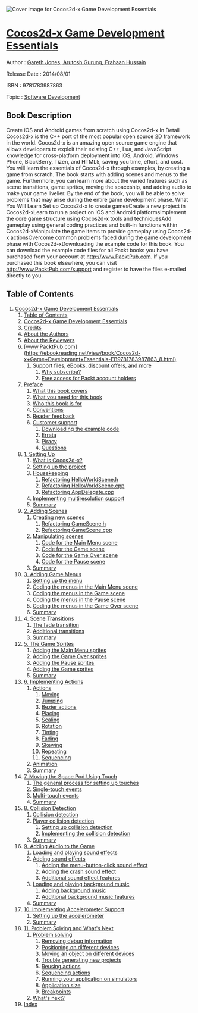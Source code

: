 ![Cover image for Cocos2d-x Game Development Essentials](https://imgdetail.ebookreading.net/cover/cover/software_development/EB9781783987863.jpg)

[Cocos2d-x Game Development Essentials](https://ebookreading.net/view/book/Cocos2d-x+Game+Development+Essentials-EB9781783987863_1.html "Cocos2d-x Game Development Essentials")
====================================================================================================================

Author : [Gareth Jones](https://ebookreading.net/search/author/Gareth+Jones),[ Arutosh Gurung](https://ebookreading.net/search/author/+Arutosh+Gurung),[ Frahaan Hussain](https://ebookreading.net/search/author/+Frahaan+Hussain)

Release Date : 2014/08/01

ISBN : 9781783987863

Topic : [Software Development](https://ebookreading.net/search/category/software-development)

Book Description
-----------------

Create iOS and Android games from scratch using Cocos2d-x
In Detail
Cocos2d-x is the C++ port of the most popular open source 2D framework in the world. Cocos2d-x is an amazing open source game engine that allows developers to exploit their existing C++, Lua, and JavaScript knowledge for cross-platform deployment into iOS, Android, Windows Phone, BlackBerry, Tizen, and HTML5, saving you time, effort, and cost.
You will learn the essentials of Cocos2d-x through examples, by creating a game from scratch. The book starts with adding scenes and menus to the game. Furthermore, you can learn more about the varied features such as scene transitions, game sprites, moving the spaceship, and adding audio to make your game livelier. By the end of the book, you will be able to solve problems that may arise during the entire game development phase.
What You Will Learn
Set up Cocos2d-x to create gamesCreate a new project in Cocos2d-xLearn to run a project on iOS and Android platformsImplement the core game structure using Cocos2d-x tools and techniquesAdd gameplay using general coding practices and built-in functions within Cocos2d-xManipulate the game items to provide gameplay using Cocos2d-x actionsOvercome common problems faced during the game development phase with Cocos2d-xDownloading the example code for this book. You can download the example code files for all Packt books you have purchased from your account at http://www.PacktPub.com. If you purchased this book elsewhere, you can visit http://www.PacktPub.com/support and register to have the files e-mailed directly to you.
              
Table of Contents
-----------------

1. [Cocos2d-x Game Development Essentials](https://ebookreading.net/view/book/Cocos2d-x+Game+Development+Essentials-EB9781783987863_3.html)
    1. [Table of Contents](https://ebookreading.net/view/book/Cocos2d-x+Game+Development+Essentials-EB9781783987863_2.html)
    1. [Cocos2d-x Game Development Essentials](https://ebookreading.net/view/book/Cocos2d-x+Game+Development+Essentials-EB9781783987863_4.html)
    1. [Credits](https://ebookreading.net/view/book/Cocos2d-x+Game+Development+Essentials-EB9781783987863_5.html)
    1. [About the Authors](https://ebookreading.net/view/book/Cocos2d-x+Game+Development+Essentials-EB9781783987863_6.html)
    1. [About the Reviewers](https://ebookreading.net/view/book/Cocos2d-x+Game+Development+Essentials-EB9781783987863_7.html)
    1. [www.PacktPub.com](https://ebookreading.net/view/book/Cocos2d-x+Game+Development+Essentials-EB9781783987863_8.html)
        1. [Support files, eBooks, discount offers, and more](https://ebookreading.net/view/book/Cocos2d-x+Game+Development+Essentials-EB9781783987863_8.html#ch00lvl1sec01)
            1. [Why subscribe?](https://ebookreading.net/view/book/Cocos2d-x+Game+Development+Essentials-EB9781783987863_8.html#ch00lvl2sec01)
            1. [Free access for Packt account holders](https://ebookreading.net/view/book/Cocos2d-x+Game+Development+Essentials-EB9781783987863_8.html#ch00lvl2sec02)
    1. [Preface](https://ebookreading.net/view/book/Cocos2d-x+Game+Development+Essentials-EB9781783987863_9.html)
        1. [What this book covers](https://ebookreading.net/view/book/Cocos2d-x+Game+Development+Essentials-EB9781783987863_9.html#ch00lvl1sec02)
        1. [What you need for this book](https://ebookreading.net/view/book/Cocos2d-x+Game+Development+Essentials-EB9781783987863_10.html)
        1. [Who this book is for](https://ebookreading.net/view/book/Cocos2d-x+Game+Development+Essentials-EB9781783987863_11.html)
        1. [Conventions](https://ebookreading.net/view/book/Cocos2d-x+Game+Development+Essentials-EB9781783987863_12.html)
        1. [Reader feedback](https://ebookreading.net/view/book/Cocos2d-x+Game+Development+Essentials-EB9781783987863_13.html)
        1. [Customer support](https://ebookreading.net/view/book/Cocos2d-x+Game+Development+Essentials-EB9781783987863_14.html)
            1. [Downloading the example code](https://ebookreading.net/view/book/Cocos2d-x+Game+Development+Essentials-EB9781783987863_14.html#ch00lvl2sec03)
            1. [Errata](https://ebookreading.net/view/book/Cocos2d-x+Game+Development+Essentials-EB9781783987863_14.html#ch00lvl2sec04)
            1. [Piracy](https://ebookreading.net/view/book/Cocos2d-x+Game+Development+Essentials-EB9781783987863_14.html#ch00lvl2sec05)
            1. [Questions](https://ebookreading.net/view/book/Cocos2d-x+Game+Development+Essentials-EB9781783987863_14.html#ch00lvl2sec06)
    1. [1. Setting Up](https://ebookreading.net/view/book/Cocos2d-x+Game+Development+Essentials-EB9781783987863_15.html)
        1. [What is Cocos2d-x?](https://ebookreading.net/view/book/Cocos2d-x+Game+Development+Essentials-EB9781783987863_15.html#ch01lvl1sec08)
        1. [Setting up the project](https://ebookreading.net/view/book/Cocos2d-x+Game+Development+Essentials-EB9781783987863_16.html)
        1. [Housekeeping](https://ebookreading.net/view/book/Cocos2d-x+Game+Development+Essentials-EB9781783987863_17.html)
            1. [Refactoring HelloWorldScene.h](https://ebookreading.net/view/book/Cocos2d-x+Game+Development+Essentials-EB9781783987863_17.html#ch01lvl2sec07)
            1. [Refactoring HelloWorldScene.cpp](https://ebookreading.net/view/book/Cocos2d-x+Game+Development+Essentials-EB9781783987863_17.html#ch01lvl2sec08)
            1. [Refactoring AppDelegate.cpp](https://ebookreading.net/view/book/Cocos2d-x+Game+Development+Essentials-EB9781783987863_17.html#ch01lvl2sec09)
        1. [Implementing multiresolution support](https://ebookreading.net/view/book/Cocos2d-x+Game+Development+Essentials-EB9781783987863_18.html)
        1. [Summary](https://ebookreading.net/view/book/Cocos2d-x+Game+Development+Essentials-EB9781783987863_19.html)
    1. [2. Adding Scenes](https://ebookreading.net/view/book/Cocos2d-x+Game+Development+Essentials-EB9781783987863_20.html)
        1. [Creating new scenes](https://ebookreading.net/view/book/Cocos2d-x+Game+Development+Essentials-EB9781783987863_20.html#ch02lvl1sec13)
            1. [Refactoring GameScene.h](https://ebookreading.net/view/book/Cocos2d-x+Game+Development+Essentials-EB9781783987863_20.html#ch02lvl2sec10)
            1. [Refactoring GameScene.cpp](https://ebookreading.net/view/book/Cocos2d-x+Game+Development+Essentials-EB9781783987863_20.html#ch02lvl2sec11)
        1. [Manipulating scenes](https://ebookreading.net/view/book/Cocos2d-x+Game+Development+Essentials-EB9781783987863_21.html)
            1. [Code for the Main Menu scene](https://ebookreading.net/view/book/Cocos2d-x+Game+Development+Essentials-EB9781783987863_21.html#ch02lvl2sec12)
            1. [Code for the Game scene](https://ebookreading.net/view/book/Cocos2d-x+Game+Development+Essentials-EB9781783987863_21.html#ch02lvl2sec13)
            1. [Code for the Game Over scene](https://ebookreading.net/view/book/Cocos2d-x+Game+Development+Essentials-EB9781783987863_21.html#ch02lvl2sec14)
            1. [Code for the Pause scene](https://ebookreading.net/view/book/Cocos2d-x+Game+Development+Essentials-EB9781783987863_21.html#ch02lvl2sec15)
        1. [Summary](https://ebookreading.net/view/book/Cocos2d-x+Game+Development+Essentials-EB9781783987863_22.html)
    1. [3. Adding Game Menus](https://ebookreading.net/view/book/Cocos2d-x+Game+Development+Essentials-EB9781783987863_23.html)
        1. [Setting up the menu](https://ebookreading.net/view/book/Cocos2d-x+Game+Development+Essentials-EB9781783987863_23.html#ch03lvl1sec16)
        1. [Coding the menus in the Main Menu scene](https://ebookreading.net/view/book/Cocos2d-x+Game+Development+Essentials-EB9781783987863_24.html)
        1. [Coding the menus in the Game scene](https://ebookreading.net/view/book/Cocos2d-x+Game+Development+Essentials-EB9781783987863_25.html)
        1. [Coding the menus in the Pause scene](https://ebookreading.net/view/book/Cocos2d-x+Game+Development+Essentials-EB9781783987863_26.html)
        1. [Coding the menus in the Game Over scene](https://ebookreading.net/view/book/Cocos2d-x+Game+Development+Essentials-EB9781783987863_27.html)
        1. [Summary](https://ebookreading.net/view/book/Cocos2d-x+Game+Development+Essentials-EB9781783987863_28.html)
    1. [4. Scene Transitions](https://ebookreading.net/view/book/Cocos2d-x+Game+Development+Essentials-EB9781783987863_29.html)
        1. [The fade transition](https://ebookreading.net/view/book/Cocos2d-x+Game+Development+Essentials-EB9781783987863_29.html#ch04lvl1sec22)
        1. [Additional transitions](https://ebookreading.net/view/book/Cocos2d-x+Game+Development+Essentials-EB9781783987863_30.html)
        1. [Summary](https://ebookreading.net/view/book/Cocos2d-x+Game+Development+Essentials-EB9781783987863_31.html)
    1. [5. The Game Sprites](https://ebookreading.net/view/book/Cocos2d-x+Game+Development+Essentials-EB9781783987863_32.html)
        1. [Adding the Main Menu sprites](https://ebookreading.net/view/book/Cocos2d-x+Game+Development+Essentials-EB9781783987863_32.html#ch05lvl1sec25)
        1. [Adding the Game Over sprites](https://ebookreading.net/view/book/Cocos2d-x+Game+Development+Essentials-EB9781783987863_33.html)
        1. [Adding the Pause sprites](https://ebookreading.net/view/book/Cocos2d-x+Game+Development+Essentials-EB9781783987863_34.html)
        1. [Adding the Game sprites](https://ebookreading.net/view/book/Cocos2d-x+Game+Development+Essentials-EB9781783987863_35.html)
        1. [Summary](https://ebookreading.net/view/book/Cocos2d-x+Game+Development+Essentials-EB9781783987863_36.html)
    1. [6. Implementing Actions](https://ebookreading.net/view/book/Cocos2d-x+Game+Development+Essentials-EB9781783987863_37.html)
        1. [Actions](https://ebookreading.net/view/book/Cocos2d-x+Game+Development+Essentials-EB9781783987863_37.html#ch06lvl1sec31)
            1. [Moving](https://ebookreading.net/view/book/Cocos2d-x+Game+Development+Essentials-EB9781783987863_37.html#ch06lvl2sec16)
            1. [Jumping](https://ebookreading.net/view/book/Cocos2d-x+Game+Development+Essentials-EB9781783987863_37.html#ch06lvl2sec17)
            1. [Bezier actions](https://ebookreading.net/view/book/Cocos2d-x+Game+Development+Essentials-EB9781783987863_37.html#ch06lvl2sec18)
            1. [Placing](https://ebookreading.net/view/book/Cocos2d-x+Game+Development+Essentials-EB9781783987863_37.html#ch06lvl2sec19)
            1. [Scaling](https://ebookreading.net/view/book/Cocos2d-x+Game+Development+Essentials-EB9781783987863_37.html#ch06lvl2sec20)
            1. [Rotation](https://ebookreading.net/view/book/Cocos2d-x+Game+Development+Essentials-EB9781783987863_37.html#ch06lvl2sec21)
            1. [Tinting](https://ebookreading.net/view/book/Cocos2d-x+Game+Development+Essentials-EB9781783987863_37.html#ch06lvl2sec22)
            1. [Fading](https://ebookreading.net/view/book/Cocos2d-x+Game+Development+Essentials-EB9781783987863_37.html#ch06lvl2sec23)
            1. [Skewing](https://ebookreading.net/view/book/Cocos2d-x+Game+Development+Essentials-EB9781783987863_37.html#ch06lvl2sec24)
            1. [Repeating](https://ebookreading.net/view/book/Cocos2d-x+Game+Development+Essentials-EB9781783987863_37.html#ch06lvl2sec25)
            1. [Sequencing](https://ebookreading.net/view/book/Cocos2d-x+Game+Development+Essentials-EB9781783987863_37.html#ch06lvl2sec26)
        1. [Animation](https://ebookreading.net/view/book/Cocos2d-x+Game+Development+Essentials-EB9781783987863_38.html)
        1. [Summary](https://ebookreading.net/view/book/Cocos2d-x+Game+Development+Essentials-EB9781783987863_39.html)
    1. [7. Moving the Space Pod Using Touch](https://ebookreading.net/view/book/Cocos2d-x+Game+Development+Essentials-EB9781783987863_40.html)
        1. [The general process for setting up touches](https://ebookreading.net/view/book/Cocos2d-x+Game+Development+Essentials-EB9781783987863_40.html#ch07lvl1sec34)
        1. [Single-touch events](https://ebookreading.net/view/book/Cocos2d-x+Game+Development+Essentials-EB9781783987863_41.html)
        1. [Multi-touch events](https://ebookreading.net/view/book/Cocos2d-x+Game+Development+Essentials-EB9781783987863_42.html)
        1. [Summary](https://ebookreading.net/view/book/Cocos2d-x+Game+Development+Essentials-EB9781783987863_43.html)
    1. [8. Collision Detection](https://ebookreading.net/view/book/Cocos2d-x+Game+Development+Essentials-EB9781783987863_44.html)
        1. [Collision detection](https://ebookreading.net/view/book/Cocos2d-x+Game+Development+Essentials-EB9781783987863_44.html#ch08lvl1sec38)
        1. [Player collision detection](https://ebookreading.net/view/book/Cocos2d-x+Game+Development+Essentials-EB9781783987863_45.html)
            1. [Setting up collision detection](https://ebookreading.net/view/book/Cocos2d-x+Game+Development+Essentials-EB9781783987863_45.html#ch08lvl2sec27)
            1. [Implementing the collision detection](https://ebookreading.net/view/book/Cocos2d-x+Game+Development+Essentials-EB9781783987863_45.html#ch08lvl2sec28)
        1. [Summary](https://ebookreading.net/view/book/Cocos2d-x+Game+Development+Essentials-EB9781783987863_46.html)
    1. [9. Adding Audio to the Game](https://ebookreading.net/view/book/Cocos2d-x+Game+Development+Essentials-EB9781783987863_47.html)
        1. [Loading and playing sound effects](https://ebookreading.net/view/book/Cocos2d-x+Game+Development+Essentials-EB9781783987863_47.html#ch09lvl1sec42)
        1. [Adding sound effects](https://ebookreading.net/view/book/Cocos2d-x+Game+Development+Essentials-EB9781783987863_48.html)
            1. [Adding the menu-button-click sound effect](https://ebookreading.net/view/book/Cocos2d-x+Game+Development+Essentials-EB9781783987863_48.html#ch09lvl2sec29)
            1. [Adding the crash sound effect](https://ebookreading.net/view/book/Cocos2d-x+Game+Development+Essentials-EB9781783987863_48.html#ch09lvl2sec30)
            1. [Additional sound effect features](https://ebookreading.net/view/book/Cocos2d-x+Game+Development+Essentials-EB9781783987863_48.html#ch09lvl2sec31)
        1. [Loading and playing background music](https://ebookreading.net/view/book/Cocos2d-x+Game+Development+Essentials-EB9781783987863_49.html)
            1. [Adding background music](https://ebookreading.net/view/book/Cocos2d-x+Game+Development+Essentials-EB9781783987863_49.html#ch09lvl2sec32)
            1. [Additional background music features](https://ebookreading.net/view/book/Cocos2d-x+Game+Development+Essentials-EB9781783987863_49.html#ch09lvl2sec33)
        1. [Summary](https://ebookreading.net/view/book/Cocos2d-x+Game+Development+Essentials-EB9781783987863_50.html)
    1. [10. Implementing Accelerometer Support](https://ebookreading.net/view/book/Cocos2d-x+Game+Development+Essentials-EB9781783987863_51.html)
        1. [Setting up the accelerometer](https://ebookreading.net/view/book/Cocos2d-x+Game+Development+Essentials-EB9781783987863_51.html#ch10lvl1sec46)
        1. [Summary](https://ebookreading.net/view/book/Cocos2d-x+Game+Development+Essentials-EB9781783987863_52.html)
    1. [11. Problem Solving and What&#39;s Next](https://ebookreading.net/view/book/Cocos2d-x+Game+Development+Essentials-EB9781783987863_53.html)
        1. [Problem solving](https://ebookreading.net/view/book/Cocos2d-x+Game+Development+Essentials-EB9781783987863_53.html#ch11lvl1sec48)
            1. [Removing debug information](https://ebookreading.net/view/book/Cocos2d-x+Game+Development+Essentials-EB9781783987863_53.html#ch11lvl2sec34)
            1. [Positioning on different devices](https://ebookreading.net/view/book/Cocos2d-x+Game+Development+Essentials-EB9781783987863_53.html#ch11lvl2sec35)
            1. [Moving an object on different devices](https://ebookreading.net/view/book/Cocos2d-x+Game+Development+Essentials-EB9781783987863_53.html#ch11lvl2sec36)
            1. [Trouble generating new projects](https://ebookreading.net/view/book/Cocos2d-x+Game+Development+Essentials-EB9781783987863_53.html#ch11lvl2sec37)
            1. [Reusing actions](https://ebookreading.net/view/book/Cocos2d-x+Game+Development+Essentials-EB9781783987863_53.html#ch11lvl2sec38)
            1. [Sequencing actions](https://ebookreading.net/view/book/Cocos2d-x+Game+Development+Essentials-EB9781783987863_53.html#ch11lvl2sec39)
            1. [Running your application on simulators](https://ebookreading.net/view/book/Cocos2d-x+Game+Development+Essentials-EB9781783987863_53.html#ch11lvl2sec40)
            1. [Application size](https://ebookreading.net/view/book/Cocos2d-x+Game+Development+Essentials-EB9781783987863_53.html#ch11lvl2sec41)
            1. [Breakpoints](https://ebookreading.net/view/book/Cocos2d-x+Game+Development+Essentials-EB9781783987863_53.html#ch11lvl2sec42)
        1. [What&#39;s next?](https://ebookreading.net/view/book/Cocos2d-x+Game+Development+Essentials-EB9781783987863_54.html)
    1. [Index](https://ebookreading.net/view/book/Cocos2d-x+Game+Development+Essentials-EB9781783987863_55.html)
